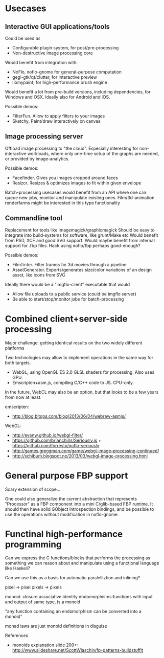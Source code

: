 
Usecases
=========

Interactive GUI applications/tools
----------------------------------

Could be used as
* Configurable plugin system, for post/pre-processing
* Non-destructive image processing core

Would benefit from integration with
* NoFlo, noflo-gnome for general-purpose computation
* gegl-gtk/qt/clutter, for interactive preview
* libmypaint, for high-performance brush engine

Would benefit a lot from pre-build versions, including dependencies,
for Windows and OSX. Ideally also for Android and iOS.

Possible demos:
* FilterFun. Allow to apply filters to your images
* Sketchy. Paint/draw interactively on canvas

Image processing server
-------------------------

Offload image processing to "the cloud".
Especially interesting for non-interactive workloads,
where only one-time setup of the graphs are needed, or provided by image-analytics.

Possible demos:
* Facefinder. Gives you images cropped around faces
* Resizor. Resizes & optimizes images to fit within given envelope

Batch-processing usecases would benefit from an API where one can
queue new jobs, monitor and manipulate existing ones.
Film/3d-animation renderfarms might be interested in this type functionality

Commandline tool
-----------------------------------

Replacement for tools like imagemagick/graphicmagick
Should be easy to integrate into build-systems for software, like grunt/Make etc
Would benefit from PSD, XCF and good SVG support.
Would maybe benefit from internal support for .fbp files. Hack using noflo/fbp perhaps good-enough?

Possible demos:
* FilmTinter. Filter frames for 3d movies through a pipeline
* AssetGenerator. Exports/generates size/color variations of an design asset, like icons from SVG

Ideally there would be a "imgflo-client" executable that would
* Allow file uploads to a public service (could be imgflo server)
* Be able to start/stop/monitor jobs for batch-processing


Combined client+server-side processing
======================================

Major challenge: getting identical results on the two widely different platforms

Two technologies may allow to implement operations in the same way for both targets.
* WebGL, using OpenGL ES 2.0 GLSL shaders for processing. Also uses GPU.
* Emscripten+asm.js, compiling C/C++ code to JS. CPU-only.

In the future, WebCL may also be an option, but that looks to be a few years from now at least.

emscripten:
* http://blog.bitops.com/blog/2013/06/04/webraw-asmjs/

WebGL:
* http://evanw.github.io/webgl-filter/
* https://github.com/brianchirls/Seriously.js + https://github.com/forresto/noflo-seriously
* http://games.greggman.com/game/webgl-image-processing-continued/
* http://schibum.blogspot.no/2013/03/webgl-image-processing.html


General purpose FBP support
===========================
Scary extension of scope....

One could also generalize the current abstraction that represents "Processor"
as a FBP component into a mini C/glib-based FBP runtime.
It should then have solid GObject Introspection bindings, and be possible to use
the operations without modification in noflo-gnome.



Functinal high-performance programming
======================================

Can we express the C functions/blocks that 
performs the processing as something we can reason about
and manipulate using a functional language like Haskell?

Can we use this as a basis for automatic paralelliztion and inlining?

pixel -> pixel
pixels -> pixels

monoid:
closure
associative
identity
endomorphisms:functions with input and output of same type, is a monoid

"any function containing an endomorphism can be converted into a monoid"

monad laws are just monoid definitions in disguise

References

* monoids explanation slide 200+: http://www.slideshare.net/ScottWlaschin/fp-patterns-buildstufflt




